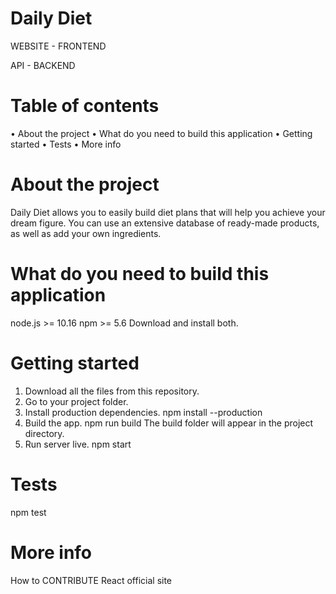 # Daily Diet

WEBSITE - FRONTEND

API - BACKEND

# Table of contents
• About the project
• What do you need to build this application
• Getting started
• Tests
• More info

# About the project

Daily Diet allows you to easily build diet plans that will help you achieve your dream figure. You can use an extensive database of ready-made products, as well as add your own ingredients.

# What do you need to build this application
node.js >= 10.16 npm >= 5.6 Download and install both.

# Getting started
1. Download all the files from this repository.
2. Go to your project folder.
3. Install production dependencies.
npm install --production
4. Build the app.
npm run build
The build folder will appear in the project directory.
5. Run server live.
npm start

# Tests
npm test

# More info

How to CONTRIBUTE
React official site

